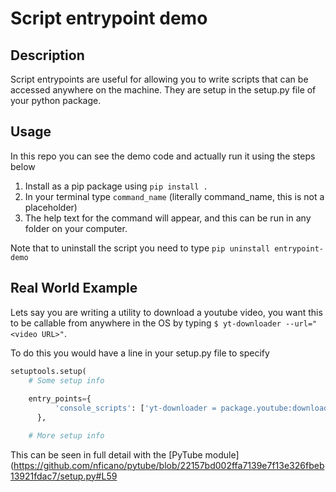 # Script entrypoint demo

## Description
Script entrypoints are useful for allowing you to write scripts that can be accessed anywhere on the machine. They are setup in the setup.py file of your python package.

## Usage
In this repo you can see the demo code and actually run it using the steps below
1. Install as a pip package using ```pip install .```
2. In your terminal type ```command_name``` (literally command_name, this is not a placeholder)
3. The help text for the command will appear, and this can be run in any folder on your computer.

Note that to uninstall the script you need to type ```pip uninstall entrypoint-demo```

## Real World Example
Lets say you are writing a utility to download a youtube video, you want this to be callable from anywhere in the OS by typing ```$ yt-downloader --url="<video URL>"```.

To do this you would have a line in your setup.py file to specify
```python
setuptools.setup(
    # Some setup info
    
    entry_points={
          'console_scripts': ['yt-downloader = package.youtube:downloader']
      },

    # More setup info
```

This can be seen in full detail with the [PyTube module](https://github.com/nficano/pytube/blob/22157bd002ffa7139e7f13e326fbeb13921fdac7/setup.py#L59
